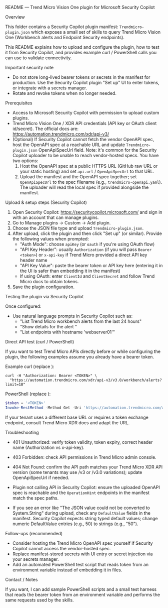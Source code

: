 README — Trend Micro Vision One plugin for Microsoft Security Copilot

Overview

This folder contains a Security Copilot plugin manifest: `Trendmicro-plugin.json` which exposes a small set of skills to query Trend Micro Vision One (Workbench alerts and Endpoint Security endpoints).

This README explains how to upload and configure the plugin, how to test it from Security Copilot, and provides example curl / PowerShell calls you can use to validate connectivity.

Important security note

- Do not store long-lived bearer tokens or secrets in the manifest for production. Use the Security Copilot plugin "Set up" UI to enter tokens, or integrate with a secrets manager.
- Rotate and revoke tokens when no longer needed.

Prerequisites

- Access to Microsoft Security Copilot with permission to upload custom plugins.
- Trend Micro Vision One / XDR API credentials (API key or OAuth client id/secret). The official docs are: https://automation.trendmicro.com/xdr/api-v3/
- (Optional) If Security Copilot cannot fetch the vendor OpenAPI spec, host the OpenAPI spec at a reachable URL and update `Trendmicro-plugin.json` OpenApiSpecUrl field.
  Note: it's common for the Security Copilot uploader to be unable to reach vendor-hosted specs. You have two options:
  1) Host the OpenAPI spec at a public HTTPS URL (GitHub raw URL or your static hosting) and set `api.url` / `OpenApiSpecUrl` to that URL.
  2) Upload the manifest and the OpenAPI spec together; set `OpenApiSpecUrl` to the spec filename (e.g., `trendmicro-openapi.yaml`). The uploader will read the local spec if provided alongside the manifest.

Upload & setup steps (Security Copilot)

1. Open Security Copilot: https://securitycopilot.microsoft.com/ and sign in with an account that can manage plugins.
2. Go to Manage plugins -> Custom -> Add plugin.
3. Choose the JSON file type and upload `Trendmicro-plugin.json`.
4. After upload, click the plugin and then click "Set up" (or similar). Provide the following values when prompted:
   - "Auth Mode": choose `apiKey` (or `oauth` if you're using OAuth flow)
   - "API Key Header": usually `Authorization` (if you will pass `Bearer <token>`) or `x-api-key` if Trend Micro provided a direct API key header name
   - "API Key Value": paste the bearer token or API key here (entering it in the UI is safer than embedding it in the manifest)
   - If using OAuth: enter `ClientId` and `ClientSecret` and follow Trend Micro docs to obtain tokens.
5. Save the plugin configuration.

Testing the plugin via Security Copilot

Once configured:
- Use natural language prompts in Security Copilot such as:
  - "List Trend Micro workbench alerts from the last 24 hours"
  - "Show details for the alert <alertId>"
  - "List endpoints with hostname 'webserver01'"

Direct API test (curl / PowerShell)

If you want to test Trend Micro APIs directly before or while configuring the plugin, the following examples assume you already have a bearer token.

Example curl (replace <TOKEN>):

```
curl -H "Authorization: Bearer <TOKEN>" \
  "https://automation.trendmicro.com/xdr/api-v3/v3.0/workbench/alerts?limit=10"
```

PowerShell (replace <TOKEN>):

```powershell
$token = '<TOKEN>'
Invoke-RestMethod -Method Get -Uri 'https://automation.trendmicro.com/xdr/api-v3/v3.0/workbench/alerts?limit=10' -Headers @{ Authorization = "Bearer $token" }
```

If your tenant uses a different base URL or requires a token exchange endpoint, consult Trend Micro XDR docs and adapt the URL.

Troubleshooting

- 401 Unauthorized: verify token validity, token expiry, correct header name (Authorization vs x-api-key).
- 403 Forbidden: check API permissions in Trend Micro admin console.
- 404 Not Found: confirm the API path matches your Trend Micro XDR API version (some tenants may use /v3 or /v3.0 variations); update OpenApiSpecUrl if needed.
- Plugin not calling API in Security Copilot: ensure the uploaded OpenAPI spec is reachable and the `OperationHint` endpoints in the manifest match the spec paths.

- If you see an error like "The JSON value could not be converted to System.String" during upload, check any `DefaultValue` fields in the manifest. Security Copilot expects string typed default values; change numeric DefaultValue entries (e.g., 50) to strings (e.g., "50").

Follow-ups (recommended)

- Consider hosting the Trend Micro OpenAPI spec yourself if Security Copilot cannot access the vendor-hosted spec.
- Replace manifest-stored secrets with UI entry or secret injection via your secrets manager.
- Add an automated PowerShell test script that reads token from an environment variable instead of embedding it in files.

Contact / Notes

If you want, I can add sample PowerShell scripts and a small test harness that reads the bearer token from an environment variable and performs the same requests used by the skills.
